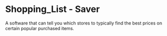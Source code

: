 # Shopping_List - Saver
A software that can tell you which stores to typically find the best prices on certain popular purchased items.